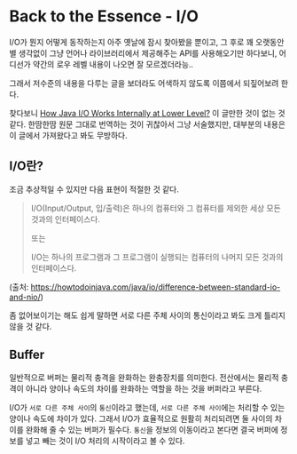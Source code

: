 # Back to the Essence - I/O

I/O가 뭔지 어떻게 동작하는지 아주 옛날에 잠시 찾아봤을 뿐이고, 그 후로 꽤 오랫동안 별 생각없이 그냥 언어나 라이브러리에서 제공해주는 API를 사용해오기만 하다보니, 어디선가 약간의 로우 레벨 내용이 나오면 잘 모르겠더라능..

그래서 저수준의 내용을 다루는 글을 보더라도 어색하지 않도록 이쯤에서 되짚어보려 한다.

찾다보니 [How Java I/O Works Internally at Lower Level?](https://howtodoinjava.com/java/io/how-java-io-works-internally-at-lower-level/) 이 글만한 것이 없는 것 같다. 한땀한땀 원문 그대로 번역하는 것이 귀찮아서 그냥 서술했지만, 대부분의 내용은 이 글에서 가져왔다고 봐도 무방하다.

## I/O란?

조금 추상적일 수 있지만 다음 표현이 적절한 것 같다.

>I/O(Input/Output, 입/출력)은 하나의 컴퓨터와 그 컴퓨터를 제외한 세상 모든 것과의 인터페이스다.
>
>또는
>
>I/O는 하나의 프로그램과 그 프로그램이 실행되는 컴퓨터의 나머지 모든 것과의 인터페이스다.

(출처: https://howtodoinjava.com/java/io/difference-between-standard-io-and-nio/)

좀 없어보이기는 해도 쉽게 말하면 서로 다른 주체 사이의 통신이라고 봐도 크게 틀리지 않을 것 같다.

## Buffer

일반적으로 버퍼는 물리적 충격을 완화하는 완충장치를 의미한다. 전산에서는 물리적 충격이 아니라 양이나 속도의 차이를 완화하는 역할을 하는 것을 버퍼라고 부른다.

I/O가 `서로 다른 주체 사이`의 `통신`이라고 했는데, `서로 다른 주체 사이`에는 처리할 수 있는 양이나 속도에 차이가 있다. 그래서 I/O가 효율적으로 원활히 처리되려면 둘 사이의 차이를 완화해 줄 수 있는 버퍼가 필수다. `통신`을 정보의 이동이라고 본다면 결국 버퍼에 정보를 넣고 빼는 것이 I/O 처리의 시작이라고 볼 수 있다.



